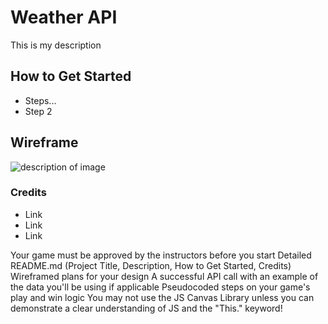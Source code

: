 # Weather API

This is my description

## How to Get Started
- Steps...
-  Step 2


## Wireframe
![description of image](image.png)

### Credits
- Link
- Link
- Link


Your game must be approved by the instructors before you start
Detailed README.md (Project Title, Description, How to Get Started, Credits)
Wireframed plans for your design
A successful API call with an example of the data you'll be using if applicable
Pseudocoded steps on your game's play and win logic
You may not use the JS Canvas Library unless you can demonstrate a clear understanding of JS and the "This." keyword!

